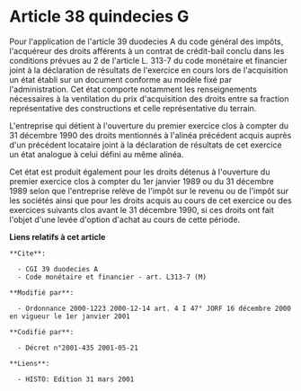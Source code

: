 # Article 38 quindecies G

Pour l'application de l'article 39 duodecies A du code général des impôts, l'acquéreur des droits afférents à un contrat de
crédit-bail conclu dans les conditions prévues au 2 de l'article L. 313-7 du code monétaire et financier joint à la
déclaration de résultats de l'exercice en cours lors de l'acquisition un état établi sur un document conforme au modèle fixé
par l'administration. Cet état comporte notamment les renseignements nécessaires à la ventilation du prix d'acquisition des
droits entre sa fraction représentative des constructions et celle représentative du terrain.

L'entreprise qui détient à l'ouverture du premier exercice clos à compter du 31 décembre 1990 des droits mentionnés à
l'alinéa précédent acquis auprès d'un précédent locataire joint à la déclaration de résultats de cet exercice un état
analogue à celui défini au même alinéa.

Cet état est produit également pour les droits détenus à l'ouverture du premier exercice clos à compter du 1er janvier 1989
ou du 31 décembre 1989 selon que l'entreprise relève de l'impôt sur le revenu ou de l'impôt sur les sociétés ainsi que pour
les droits acquis au cours de cet exercice ou des exercices suivants clos avant le 31 décembre 1990, si ces droits ont fait
l'objet d'une levée d'option d'achat au cours de cette période.

**Liens relatifs à cet article**

	**Cite**:

	  - CGI 39 duodecies A
	  - Code monétaire et financier - art. L313-7 (M)

	**Modifié par**:

	  - Ordonnance 2000-1223 2000-12-14 art. 4 I 47° JORF 16 décembre 2000 en vigueur le 1er janvier 2001

	**Codifié par**:

	  - Décret n°2001-435 2001-05-21

	**Liens**:

	  - HISTO: Edition 31 mars 2001
